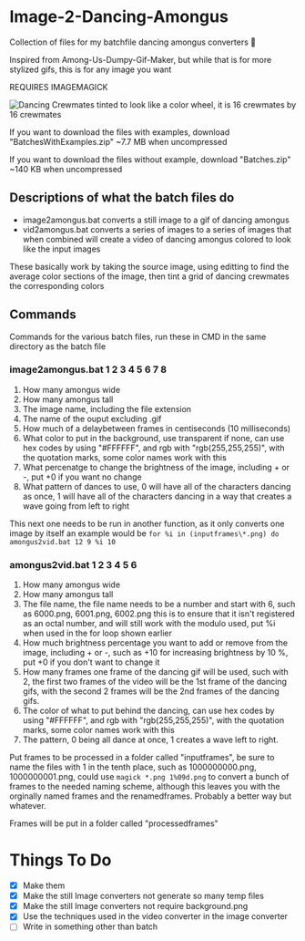 # Image-2-Dancing-Amongus
Collection of files for my batchfile dancing amongus converters 📮

Inspired from Among-Us-Dumpy-Gif-Maker, but while that is for more stylized gifs, this is for any image you want 

REQUIRES IMAGEMAGICK


![Dancing Crewmates tinted to look like a color wheel, it is 16 crewmates by 16 crewmates](https://imgur.com/dkGSSFv.gif)

If you want to download the files with examples, download "BatchesWithExamples.zip" ~7.7 MB when uncompressed

If you want to download the files without example, download "Batches.zip" ~140 KB when uncompressed

## Descriptions of what the batch files do

- image2amongus.bat converts a still image to a gif of dancing amongus
- vid2amongus.bat converts a series of images to a series of images that when combined will create a video of dancing amongus colored to look like the input images

These basically work by taking the source image, using editting to find the average color sections of the image, then tint a grid of dancing crewmates the corresponding colors

## Commands

Commands for the various batch files, run these in CMD in the same directory as the batch file 

### image2amongus.bat 1 2 3 4 5 6 7 8

1. How many amongus wide
2. How many amongus tall
3. The image name, including the file extension
4. The name of the ouput excluding .gif
5. How much of a delaybetween frames in centiseconds (10 milliseconds)
6. What color to put in the background, use transparent if none, can use hex codes by using "#FFFFFF", and rgb with "rgb(255,255,255)", with the quotation marks, some color names work with this
7. What percenatge to change the brightness of the image, including + or -, put +0 if you want no change
8. What pattern of dances to use, 0 will have all of the characters dancing as once, 1 will have all of the characters dancing in a way that creates a wave going from left to right



This next one needs to be run in another function, as it only converts one image by itself
an example would be
`
for %i in (inputframes\*.png) do amongus2vid.bat 12 9 %i 10
`

### amongus2vid.bat 1 2 3 4 5 6 

1. How many amongus wide
2. How many amongus tall
3. The file name, the file name needs to be a number and start with 6, such as 6000.png, 6001.png, 6002.png this is to ensure that it isn't registered as an octal number, and will still work with the modulo used, put %i when used in the for loop shown earlier
4. How much brightness percentage you want to add or remove from the image, including + or -, such as +10 for increasing brightness by 10 %, put +0 if you don't want to change it
5. How many frames one frame of the dancing gif will be used, such with 2, the first two frames of the video will be the 1st frame of the dancing gifs, with the second 2 frames will be the 2nd frames of the dancing gifs.
6. The color of what to put behind the dancing, can use hex codes by using "#FFFFFF", and rgb with "rgb(255,255,255)", with the quotation marks, some color names work with this 
7. The pattern, 0 being all dance at once, 1 creates a wave left to right.

Put frames to be processed in a folder called "inputframes", be sure to name the files with 1 in the tenth place, such as 1000000000.png, 1000000001.png, could use `magick *.png 1%09d.png` to convert a bunch of frames to the needed naming scheme, although this leaves you with the orginally named frames and the renamedframes. Probably a better way but whatever. 

Frames will be put in a folder called "processedframes"

# Things To Do 

- [x] Make them
- [x] Make the still Image converters not generate so many temp files
- [x] Make the still Image converters not require background.png
- [x] Use the techniques used in the video converter in the image converter
- [ ] Write in something other than batch
